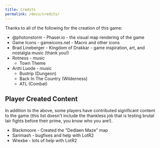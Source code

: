 ```yaml
---
title: Credits
permalink: /docs/credits/
---
```


Thanks to all of the following for the creation of this game:

* @photonstorm - Phaser.io - the visual map rendering of the game
* Game Icons - gameicons.net - Macro and other icons
* Brad Lineberger - Kingdom of Drakkar - game inspiration, art, and nostalgia music (thank you!)
* Rotness - music
  * Town Theme
* Antti Luode - music
  * Bustrip (Dungeon)
  * Back In The Country (Wilderness)
  * ATL (Combat)

## Player Created Content

In addition to the above, some players have contributed significant content to the game (this list doesn't include the thankless job that is testing brutal lair fights before their prime, you know who you are!). 

* Blackmoore - Created the "Dedlaen Maze" map
* Sarimash - bugfixes and help with LotR2
* Wrexbe - lots of help with LotR2
